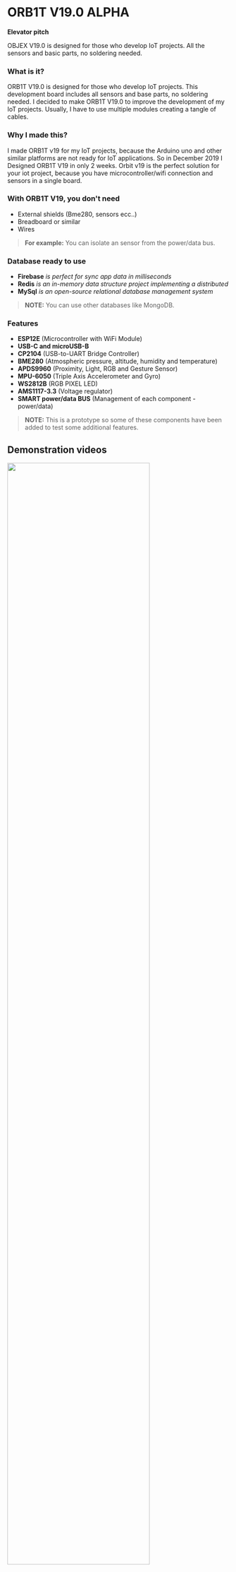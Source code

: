 # ORB1T V19.0 ALPHA
**Elevator pitch**

OBJEX V19.0 is designed for those who develop IoT projects. All the sensors and basic parts, no soldering needed.

### What is it?

ORB1T V19.0 is designed for those who develop IoT projects. This development board includes all sensors and base parts, no soldering needed. 
I decided to make ORB1T V19.0 to improve the development of my IoT projects. Usually, I have to use multiple modules creating a tangle of cables.

### Why I made this?

I made ORB1T v19 for my IoT projects, because the Arduino uno and other similar platforms are not ready for IoT applications.
So in December 2019 I Designed ORB1T V19 in only 2 weeks. Orbit v19 is the perfect solution for your iot project, because you have microcontroller/wifi connection and sensors in a single board.

### With ORB1T V19, you don't need

- External shields (Bme280, sensors ecc..)
- Breadboard or similar
- Wires

> **For example:** You can isolate an sensor from the power/data bus.

### Database ready to use

- **Firebase** *is perfect for sync app data in milliseconds*
- **Redis** *is an in-memory data structure project implementing a distributed*
- **MySql** *is an open-source relational database management system*

> **NOTE:** You can use other databases like MongoDB.

### Features

- **ESP12E** (Microcontroller with WiFi Module)
- **USB-C and microUSB-B**
- **CP2104** (USB-to-UART Bridge Controller)
- **BME280** (Atmospheric pressure, altitude, humidity and temperature)
- **APDS9960** (Proximity, Light, RGB and Gesture Sensor)
- **MPU-6050** (Triple Axis Accelerometer and Gyro)
- **WS2812B** (RGB PIXEL LED)
- **AMS1117-3.3** (Voltage regulator)
- **SMART power/data BUS** (Management of each component - power/data)

> **NOTE:** This is a prototype so some of these components have been added to test some additional features.  

## Demonstration videos

[<img src="https://img.youtube.com/vi/vIh-UPjNHHQ/maxresdefault.jpg" width="80%">](https://youtu.be/vIh-UPjNHHQ)


